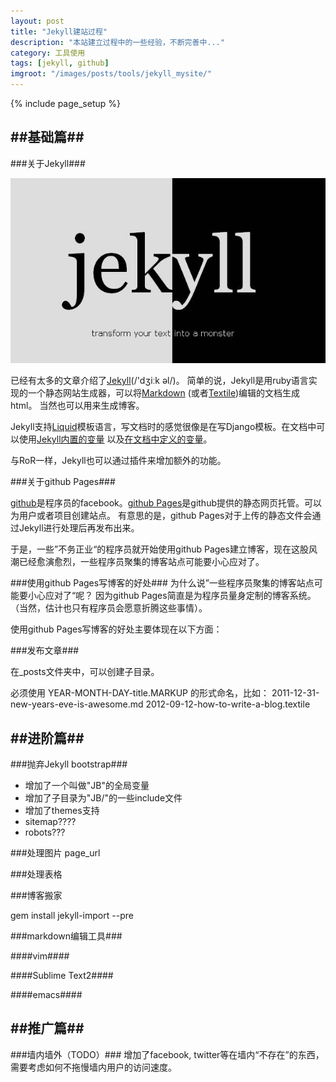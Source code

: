 ```yaml
---
layout: post
title: "Jekyll建站过程"
description: "本站建立过程中的一些经验，不断完善中..."
category: 工具使用
tags: [jekyll, github]
imgroot: "/images/posts/tools/jekyll_mysite/"
---
```

{% include page_setup %}

##基础篇##
---

###关于Jekyll###

![Jekyll](/images/posts/tools/jekyll_mysite/jekyll.jpg)

已经有太多的文章介绍了[Jekyll](http://jekyllrb.com/)(/'dʒiːk əl/)。
简单的说，Jekyll是用ruby语言实现的一个静态网站生成器，可以将[Markdown][1] (或者[Textile][2])编辑的文档生成html。
当然也可以用来生成博客。

Jekyll支持[Liquid][3]模板语言，写文档时的感觉很像是在写Django模板。在文档中可以使用[Jekyll内置的变量][4]
以及[在文档中定义的变量][5]。

与RoR一样，Jekyll也可以通过插件来增加额外的功能。


[1]:http://daringfireball.net/projects/markdown/
[2]:http://textile.sitemonks.com/
[3]:http://wiki.shopify.com/Liquid
[4]:http://jekyllrb.com/docs/variables/
[5]:http://jekyllrb.com/docs/frontmatter/


###关于github Pages###

[github][]是程序员的facebook。[github Pages][6]是github提供的静态网页托管。可以为用户或者项目创建站点。
有意思的是，github Pages对于上传的静态文件会通过Jekyll进行处理后再发布出来。

于是，一些”不务正业“的程序员就开始使用github Pages建立博客，现在这股风潮已经愈演愈烈，一些程序员聚集的博客站点可能要小心应对了。

[github]:https://github.com/
[6]:http://pages.github.com/

###使用github Pages写博客的好处###
为什么说”一些程序员聚集的博客站点可能要小心应对了“呢？ 因为github Pages简直是为程序员量身定制的博客系统。
（当然，估计也只有程序员会愿意折腾这些事情）。

使用github Pages写博客的好处主要体现在以下方面：



###发布文章###

在_posts文件夹中，可以创建子目录。

必须使用
    YEAR-MONTH-DAY-title.MARKUP
的形式命名，比如：
    2011-12-31-new-years-eve-is-awesome.md
    2012-09-12-how-to-write-a-blog.textile


##进阶篇##
---

###抛弃Jekyll bootstrap###
- 增加了一个叫做"JB"的全局变量
- 增加了子目录为"JB/"的一些include文件
- 增加了themes支持
- sitemap????
- robots???

###处理图片
page_url

###处理表格

###博客搬家


gem install jekyll-import --pre

###markdown编辑工具###

####vim####

####Sublime Text2####

####emacs####


##推广篇##
---

###墙内墙外（TODO）###
增加了facebook, twitter等在墙内“不存在”的东西，需要考虑如何不拖慢墙内用户的访问速度。
